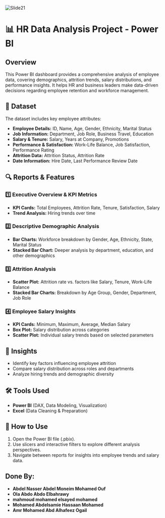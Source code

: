 
![Slide21](https://github.com/user-attachments/assets/c5e2ee4d-1d1c-48d4-8bad-086deeda3046)



# 📊 HR Data Analysis Project - Power BI  

## Overview  
This Power BI dashboard provides a comprehensive analysis of employee data, covering demographics, attrition trends, salary distributions, and performance insights. It helps HR and business leaders make data-driven decisions regarding employee retention and workforce management.  

## 📂 Dataset  
The dataset includes key employee attributes:  
- **Employee Details:** ID, Name, Age, Gender, Ethnicity, Marital Status  
- **Job Information:** Department, Job Role, Business Travel, Education  
- **Salary & Tenure:** Salary, Years at Company, Promotions  
- **Performance & Satisfaction:** Work-Life Balance, Job Satisfaction, Performance Rating  
- **Attrition Data:** Attrition Status, Attrition Rate  
- **Date Information:** Hire Date, Last Performance Review Date  

## 🔍 Reports & Features  

### 1️⃣ **Executive Overview & KPI Metrics**  
- **KPI Cards:** Total Employees, Attrition Rate, Tenure, Satisfaction, Salary  
- **Trend Analysis:** Hiring trends over time  

### 2️⃣ **Descriptive Demographic Analysis**  
- **Bar Charts:** Workforce breakdown by Gender, Age, Ethnicity, State, Marital Status  
- **Stacked Bar Chart:** Deeper analysis by department, education, and other demographics  

### 3️⃣ **Attrition Analysis**  
- **Scatter Plot:** Attrition rate vs. factors like Salary, Tenure, Work-Life Balance  
- **Stacked Bar Charts:** Breakdown by Age Group, Gender, Department, Job Role  

### 4️⃣ **Employee Salary Insights**  
- **KPI Cards:** Minimum, Maximum, Average, Median Salary  
- **Box Plot:** Salary distribution across categories  
- **Scatter Plot:** Individual salary trends based on selected parameters  

## 🎯 Insights  
- Identify key factors influencing employee attrition  
- Compare salary distribution across roles and departments  
- Analyze hiring trends and demographic diversity  

## 🛠 Tools Used  
- **Power BI** (DAX, Data Modeling, Visualization)  
- **Excel** (Data Cleaning & Preparation)  

## 📌 How to Use  
1. Open the Power BI file (.pbix).  
2. Use slicers and interactive filters to explore different analysis perspectives.  
3. Navigate between reports for insights into employee trends and salary data.

## Done By:
- **Abdel Nasser Abdel Moneim Mohamed Ouf**
- **Ola Abdo Abdo Elbahrawy**
- **mahmoud mohamed elsayed mohamed**
- **Mohamed Abdelsamie Hassaan Mohamed**
- **Amr Mohamed Abd Alhafeez Ogail**

